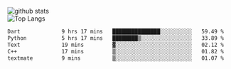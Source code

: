 ![github stats](https://github-readme-stats.vercel.app/api?username=AndreFerreira5&show_icons=true&theme=dark&count_private=true)
<br>
![Top Langs](https://github-readme-stats.vercel.app/api/top-langs/?username=AndreFerreira5&layout=compact&theme=dark)
<br>
<!--START_SECTION:waka-->

```txt
Dart             9 hrs 17 mins   ███████████████░░░░░░░░░░   59.49 %
Python           5 hrs 17 mins   ████████▒░░░░░░░░░░░░░░░░   33.89 %
Text             19 mins         ▓░░░░░░░░░░░░░░░░░░░░░░░░   02.12 %
C++              17 mins         ▒░░░░░░░░░░░░░░░░░░░░░░░░   01.82 %
textmate         9 mins          ▒░░░░░░░░░░░░░░░░░░░░░░░░   01.07 %
```

<!--END_SECTION:waka-->
